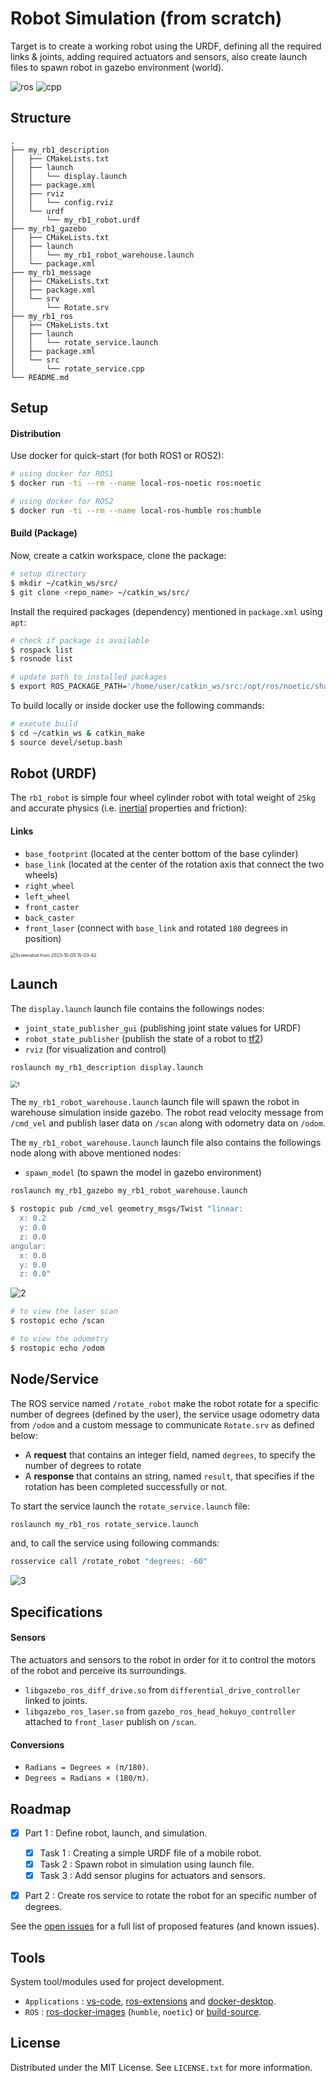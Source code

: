 # Robot Simulation (from scratch)

Target is to create a working robot using the URDF, defining all the required links & joints, adding required actuators and sensors, also create launch files to spawn robot in gazebo environment (world).

![ros](https://img.shields.io/badge/ROS-noetic-red) ![cpp](https://img.shields.io/badge/cpp-11+-blue)

## Structure

```text
.
├── my_rb1_description
│   ├── CMakeLists.txt
│   ├── launch
│   │   └── display.launch
│   ├── package.xml
│   ├── rviz
│   │   └── config.rviz
│   └── urdf
│       └── my_rb1_robot.urdf
├── my_rb1_gazebo
│   ├── CMakeLists.txt
│   ├── launch
│   │   └── my_rb1_robot_warehouse.launch
│   └── package.xml
├── my_rb1_message
│   ├── CMakeLists.txt
│   ├── package.xml
│   └── srv
│       └── Rotate.srv
├── my_rb1_ros
│   ├── CMakeLists.txt
│   ├── launch
│   │   └── rotate_service.launch
│   ├── package.xml
│   └── src
│       └── rotate_service.cpp
└── README.md
```

## Setup

#### Distribution

Use docker for quick-start (for both ROS1 or ROS2):

```sh
# using docker for ROS1
$ docker run -ti --rm --name local-ros-noetic ros:noetic
```

```sh
# using docker for ROS2
$ docker run -ti --rm --name local-ros-humble ros:humble
```

#### Build (Package)

Now, create a catkin workspace, clone the package:

```sh
# setup directory
$ mkdir ~/catkin_ws/src/
$ git clone <repo_name> ~/catkin_ws/src/
```

Install the required packages (dependency) mentioned in `package.xml` using `apt`:

```sh
# check if package is available
$ rospack list
$ rosnode list
```

```sh
# update path to installed packages
$ export ROS_PACKAGE_PATH='/home/user/catkin_ws/src:/opt/ros/noetic/share'
```

To build locally or inside docker use the following commands:

```sh
# execute build
$ cd ~/catkin_ws & catkin_make
$ source devel/setup.bash
```

## Robot (URDF)

The `rb1_robot` is simple four wheel cylinder robot with total weight of `25kg` and accurate physics (i.e. [inertial](https://en.wikipedia.org/wiki/List_of_moments_of_inertia) properties and friction):

#### Links

- `base_footprint` (located at the center bottom of the base cylinder)
- `base_link` (located at the center of the rotation axis that connect the two wheels)
- `right_wheel`
- `left_wheel`
- `front_caster`
- `back_caster`
- `front_laser` (connect with `base_link` and rotated `180` degrees in position)

<img src="./.assets/0.png" alt="Screenshot from 2023-10-05 15-03-42" style="zoom:50%;" />

## Launch

The `display.launch` launch file contains the followings nodes:

- `joint_state_publisher_gui` (publishing joint state values for URDF)
- `robot_state_publisher` (publish the state of a robot to [tf2](http://ros.org/wiki/tf2))
- `rviz` (for visualization and control)

```sh
roslaunch my_rb1_description display.launch
```

<img src="./.assets/1.gif" alt="1" style="zoom: 67%;" />

The `my_rb1_robot_warehouse.launch` launch file will spawn the robot in warehouse simulation inside gazebo. The robot read velocity message from `/cmd_vel` and publish laser data on `/scan` along with odometry data on `/odom`.

The `my_rb1_robot_warehouse.launch` launch file also contains the followings node along with above mentioned nodes:

- `spawn_model` (to spawn the model in gazebo environment)

```sh
roslaunch my_rb1_gazebo my_rb1_robot_warehouse.launch
```

```sh
$ rostopic pub /cmd_vel geometry_msgs/Twist "linear:
  x: 0.2
  y: 0.0
  z: 0.0
angular:
  x: 0.0
  y: 0.0
  z: 0.0"
```

![2](./.assets/2.gif)

```sh
# to view the laser scan
$ rostopic echo /scan
```

```sh
# to view the odometry
$ rostopic echo /odom
```

## Node/Service

The ROS service named `/rotate_robot` make the robot rotate for a specific number of degrees (defined by the user), the service usage odometry data from `/odom` and a custom message to communicate `Rotate.srv` as defined below:

- A **request** that contains an integer field, named `degrees`, to specify the number of degrees to rotate
- A **response** that contains an string, named `result`, that specifies if the rotation has been completed successfully or not.

To start the service launch the `rotate_service.launch` file:

```sh
roslaunch my_rb1_ros rotate_service.launch
```

and, to call the service using following commands:

```sh
rosservice call /rotate_robot "degrees: -60"
```

![3](./.assets/3.gif)

## Specifications

#### Sensors

The actuators and sensors to the robot in order for it to control the motors of the robot and perceive its surroundings.

- `libgazebo_ros_diff_drive.so` from `differential_drive_controller` linked to joints.
- `libgazebo_ros_laser.so` from `gazebo_ros_head_hokuyo_controller` attached to `front_laser` publish on `/scan`.

#### Conversions

- `Radians = Degrees × (π/180)`.
- `Degrees = Radians × (180/π)`.

## Roadmap

- [x] Part 1 : Define robot, launch, and simulation.

  - [x] Task 1 : Creating a simple URDF file of a mobile robot.
  - [x] Task 2 : Spawn robot in simulation using launch file.
  - [x] Task 3 : Add sensor plugins for actuators and sensors.

- [x] Part 2 : Create ros service to rotate the robot for an specific number of degrees.

See the [open issues](https://github.com/llabhishekll/python-project-template/issues) for a full list of proposed features (and known issues).

## Tools

System tool/modules used for project development.

- `Applications` : [vs-code](https://code.visualstudio.com/), [ros-extensions](https://marketplace.visualstudio.com/items?itemName=ms-iot.vscode-ros) and [docker-desktop](https://docs.docker.com/get-docker/).
- `ROS` : [ros-docker-images](https://hub.docker.com/_/ros/) (`humble`, `noetic`) or [build-source](https://www.ros.org/blog/getting-started/).

## License

Distributed under the MIT License. See `LICENSE.txt` for more information.
